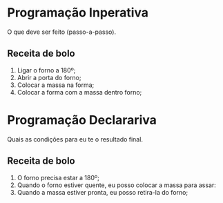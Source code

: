 # Programação Inperativa

O que deve ser feito (passo-a-passo).

## Receita de bolo 

1. Ligar o forno a 180º;
2. Abrir a porta do forno;
3. Colocar a massa na forma;
4. Colocar a forma com a massa dentro forno;

# Programação Declarariva

Quais as condições para eu te o resultado final.

## Receita de bolo 

1. O forno precisa estar a 180º;
2. Quando o forno estiver quente, eu posso colocar a massa para assar:
3. Quando a massa estiver pronta, eu posso retira-la do forno; 
